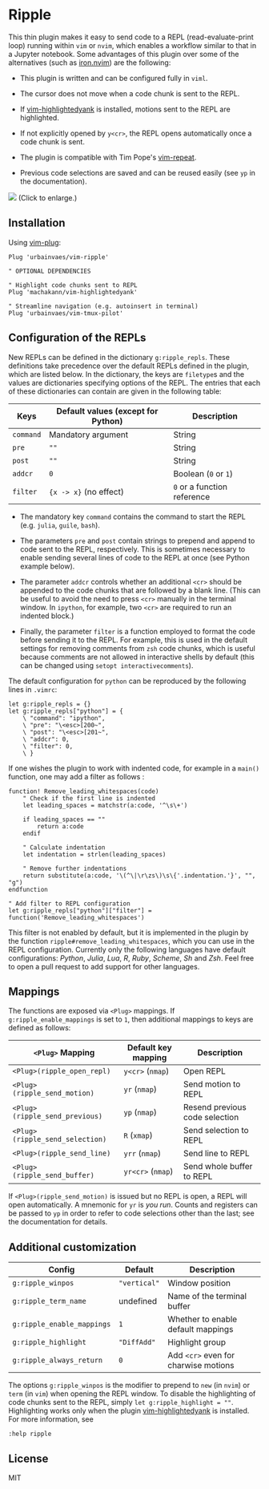 # Ripple

This thin plugin makes it easy to send code to a REPL (read-evaluate-print loop) running within `vim` or `nvim`,
which enables a workflow similar to that in a Jupyter notebook.
Some advantages of this plugin over some of the alternatives (such as [iron.nvim](https://github.com/Vigemus/iron.nvim)) are the following:

- This plugin is written and can be configured fully in `viml`.

- The cursor does not move when a code chunk is sent to the REPL.

- If [vim-highlightedyank](https://github.com/machakann/vim-highlightedyank) is installed,
motions sent to the REPL are highlighted.

- If not explicitly opened by `y<cr>`,
the REPL opens automatically once a code chunk is sent.

- The plugin is compatible with Tim Pope's [vim-repeat](https://github.com/tpope/vim-repeat).

- Previous code selections are saved and can be reused easily (see `yp` in the documentation).

![](https://raw.github.com/urbainvaes/vim-ripple/demo/demo.gif)
(Click to enlarge.)

## Installation

Using [vim-plug](https://github.com/junegunn/vim-plug):

```vim
Plug 'urbainvaes/vim-ripple'

" OPTIONAL DEPENDENCIES

" Highlight code chunks sent to REPL
Plug 'machakann/vim-highlightedyank'

" Streamline navigation (e.g. autoinsert in terminal)
Plug 'urbainvaes/vim-tmux-pilot'
```

## Configuration of the REPLs

New REPLs can be defined in the dictionary `g:ripple_repls`.
These definitions take precedence over the default REPLs defined in the plugin,
which are listed below.
In the dictionary, the keys are `filetype`s
and the values are dictionaries specifying options of the REPL.
The entries that each of these dictionaries can contain are given in the following table:

| Keys      | Default values (except for **Python**) | Description                 |
| ----      | -------------------------------------- | -----------                 |
| `command` | Mandatory argument                     | String                      |
| `pre`     | `""`                                   | String                      |
| `post`    | `""`                                   | String                      |
| `addcr`   | `0`                                    | Boolean (`0` or `1`)        |
| `filter`  | `{x -> x}` (no effect)                 | `0` or a function reference |

- The mandatory key `command` contains the command to start the REPL (e.g. `julia`, `guile`, `bash`).

- The parameters `pre` and `post` contain strings to prepend and append to code sent to the REPL,
  respectively.
  This is sometimes necessary to enable sending several lines of code to the REPL at once
  (see Python example below).

- The parameter `addcr` controls whether an additional `<cr>` should be appended to the code chunks that are followed by a blank line.
  (This can be useful to avoid the need to press `<cr>` manually in the terminal window.
  In `ipython`, for example, two `<cr>` are required to run an indented block.)

- Finally, the parameter `filter` is a function employed to format the code before sending it to the REPL.
  For example, this is used in the default settings for removing comments from `zsh` code chunks,
  which is useful because comments are not allowed in interactive shells by default
  (this can be changed using `setopt interactivecomments`).

The default configuration for `python` can be reproduced by the following lines in `.vimrc`:

```vim
let g:ripple_repls = {}
let g:ripple_repls["python"] = {
    \ "command": "ipython",
    \ "pre": "\<esc>[200~",
    \ "post": "\<esc>[201~",
    \ "addcr": 0,
    \ "filter": 0,
    \ }
```

If one wishes the plugin to work with indented code,
for example in a `main()` function,
one may add a filter as follows :

```vim
function! Remove_leading_whitespaces(code)
    " Check if the first line is indented
    let leading_spaces = matchstr(a:code, '^\s\+')

    if leading_spaces == ""
        return a:code
    endif

    " Calculate indentation
    let indentation = strlen(leading_spaces)

    " Remove further indentations
    return substitute(a:code, '\(^\|\r\zs\)\s\{'.indentation.'}', "", "g")
endfunction

" Add filter to REPL configuration
let g:ripple_repls["python"]["filter"] = function('Remove_leading_whitespaces')
```
This filter is not enabled by default,
but it is implemented in the plugin by the function `ripple#remove_leading_whitespaces`,
which you can use in the REPL configuration.
Currently only the following languages have default configurations:
*Python*, *Julia*, *Lua*, *R*, *Ruby*, *Scheme*, *Sh* and *Zsh*.
Feel free to open a pull request to add support for other languages.

## Mappings

The functions are exposed via `<Plug>` mappings.
If `g:ripple_enable_mappings` is set to `1`,
then additional mappings to keys are defined as follows:

| `<Plug>` Mapping                | Default key mapping | Description                    |
| -----------------------------   | ------------------- | -----------                    |
| `<Plug>(ripple_open_repl)`      | `y<cr>` (`nmap`)    | Open REPL                      |
| `<Plug>(ripple_send_motion)`    | `yr` (`nmap`)       | Send motion to REPL            |
| `<Plug>(ripple_send_previous)`  | `yp` (`nmap`)       | Resend previous code selection |
| `<Plug>(ripple_send_selection)` | `R` (`xmap`)        | Send selection to REPL         |
| `<Plug>(ripple_send_line)`      | `yrr` (`nmap`)      | Send line to REPL              |
| `<Plug>(ripple_send_buffer)`    | `yr<cr>` (`nmap`)   | Send whole buffer to REPL      |

If `<Plug>(ripple_send_motion)` is issued but no REPL is open,
a REPL will open automatically.
A mnemonic for `yr` is *you run*.
Counts and registers can be passed to `yp` in order to refer to code selections other than the last;
see the documentation for details.

## Additional customization

| Config                     | Default      | Description                          |
| ------                     | -------      | -----------                          |
| `g:ripple_winpos`          | `"vertical"` | Window position                      |
| `g:ripple_term_name`       | undefined    | Name of the terminal buffer          |
| `g:ripple_enable_mappings` | `1`          | Whether to enable default mappings   |
| `g:ripple_highlight`       | `"DiffAdd"`  | Highlight group                      |
| `g:ripple_always_return`   | `0`          | Add `<cr>` even for charwise motions |

The options `g:ripple_winpos` is the modifier to prepend to `new` (in `nvim`) or `term` (in `vim`) when opening the REPL window.
To disable the highlighting of code chunks sent to the REPL, simply `let g:ripple_highlight = ""`.
Highlighting works only when the plugin [vim-highlightedyank](https://github.com/machakann/vim-highlightedyank) is installed.
For more information, see

```vim
:help ripple
```

## License

MIT
